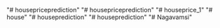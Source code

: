 "# housepriceprediction" 
"# housepriceprediction" 
"# houseprice_1" 
"# house" 
"# houseprediction" 
"# houseprediction" 
"# Nagavamsi" 
